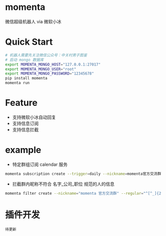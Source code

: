 # momenta
微信超级机器人 via 微软小冰

# Quick Start
```bash
# 机器人需要先关注微信公众号：中关村男子图鉴
# 启动 mongo 数据库
export MOMENTA_MONGO_HOST="127.0.0.1:27017"
export MOMENTA_MONGO_USER="root"
export MOMENTA_MONGO_PASSWORD="12345678"
pip install momenta
momenta run
```

# Feature
- 支持微软小冰自动回复
- 支持信息订阅
- 支持信息拦截

# example
- 特定群组订阅 calendar 服务
```bash
momenta subscription create --trigger=daily --nickname=momenta官方交流群 --action=calendar
```

- 拦截群内昵称不符合 名字_公司_职位 规范的人的信息
```bash
momenta filter create --nickname="momenta 官方交流群" --regular="^[^_]{2,3}(_[^_]{2,5})?(_[^_]{2,5})?$" --warning="请按照群公告修改群备注"```
```

# 插件开发
```buildoutcfg
待更新
```


